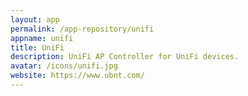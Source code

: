 ```yaml
---
layout: app
permalink: /app-repository/unifi
appname: unifi
title: UniFi
description: UniFi AP Controller for UniFi devices.
avatar: /icons/unifi.jpg
website: https://www.ubnt.com/
---
```


